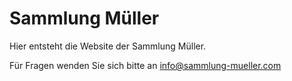 # Sammlung Müller
Hier entsteht die Website der Sammlung Müller.

Für Fragen wenden Sie sich bitte an [info@sammlung-mueller.com](mailto:info@sammlung-mueller.com)
